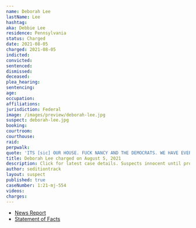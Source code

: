 ```yaml
---
name: Deborah Lee
lastName: Lee
hashtag:
aka: Debbie Lee
residence: Pennsylvania
status: Charged
date: 2021-08-05
charged: 2021-08-05
indicted:
convicted:
sentenced:
dismissed:
deceased:
plea_hearing:
sentencing:
age:
occupation:
affiliations:
jurisdiction: Federal
image: /images/preview/deborah-lee.jpg
suspect: deborah-lee.jpg
booking:
courtroom:
courthouse:
raid:
perpwalk:
quote: 'ITS [sic] OUR HOUSE. FUCK NANCY AND THE DEMOCRATS. WE HAVE EVERY RIGHT TO OCCUPY OUR CAPITAL!! [sic]'
title: Deborah Lee charged on August 5, 2021
description: Click for latest case details. Suspects innocent until proven guilty.
author: seditiontrack
layout: suspect
published: true
caseNumber: 1:21-mj-554
videos:
charges:
---
```

- [News Report](https://www.ydr.com/story/news/2021/02/01/pennsylvania-residents-among-those-arrested-u-s-capitol-insurrection/4331778001/)
- [Statement of Facts](https://www.justice.gov/usao-dc/case-multi-defendant/file/1431176/download)

